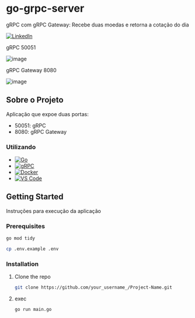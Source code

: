# go-grpc-server
gRPC com gRPC Gateway: Recebe duas moedas e retorna a cotação do dia

[![LinkedIn][linkedin-shield]][linkedin-url]

gRPC 50051

![image](https://github.com/felipefca/go-grpc-server/assets/21323326/99293654-9f2c-4ff4-b605-5f6a7fb7ae2e)


gRPC Gateway 8080

![image](https://github.com/felipefca/go-grpc-server/assets/21323326/ab0dbbf9-9076-4b3c-a265-1e0e5ba71953)


<!-- SOBRE O PROJETO -->
## Sobre o Projeto

Aplicação que expoe duas portas:
- 50051: gRPC
- 8080: gRPC Gateway

### Utilizando

* [![Go][Go-badge]][Go-url]
* [![gRPC](https://img.shields.io/badge/gRPC-%20-blue)](https://github.com/grpc/grpc)
* [![Docker][Docker-badge]][Docker-url]
* [![VS Code][VSCode-badge]][VSCode-url]


<!-- GETTING STARTED -->
## Getting Started

Instruções para execução da aplicação

### Prerequisites
  ```sh
  go mod tidy
  ```

  ```sh
 cp .env.example .env
  ```

### Installation

1. Clone the repo
   ```sh
   git clone https://github.com/your_username_/Project-Name.git
   ```
2. exec
   ```sh
   go run main.go
   ```


<!-- MARKDOWN LINKS & IMAGES -->
<!-- https://www.markdownguide.org/basic-syntax/#reference-style-links -->
[linkedin-shield]: https://img.shields.io/badge/-LinkedIn-black.svg?style=for-the-badge&logo=linkedin&colorB=555
[linkedin-url]: https://www.linkedin.com/in/felipe-fernandes-fca/
[Go-url]: https://golang.org/
[Go-badge]: https://img.shields.io/badge/go-%2300ADD8.svg?style=flat&logo=go&logoColor=white
[MongoDB-badge]: https://img.shields.io/badge/mongodb-%234ea94b.svg?style=flat&logo=mongodb&logoColor=white
[MongoDB-url]: https://www.mongodb.com/
[RabbitMQ-badge]: https://img.shields.io/badge/rabbitmq-%23ff6600.svg?style=flat&logo=rabbitmq&logoColor=white
[RabbitMQ-url]: https://www.rabbitmq.com/
[Docker-badge]: https://img.shields.io/badge/docker-%230db7ed.svg?style=flat&logo=docker&logoColor=white
[Docker-url]: https://www.docker.com/
[VSCode-badge]: https://img.shields.io/badge/VS_Code-007ACC?style=flat&logo=visual-studio-code&logoColor=white
[VSCode-url]: https://code.visualstudio.com/
